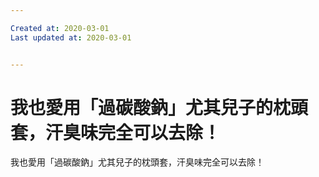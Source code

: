 ```yaml
---

Created at: 2020-03-01
Last updated at: 2020-03-01


---
```


# 我也愛用「過碳酸鈉」尤其兒子的枕頭套，汗臭味完全可以去除！


我也愛用「過碳酸鈉」尤其兒子的枕頭套，汗臭味完全可以去除！

